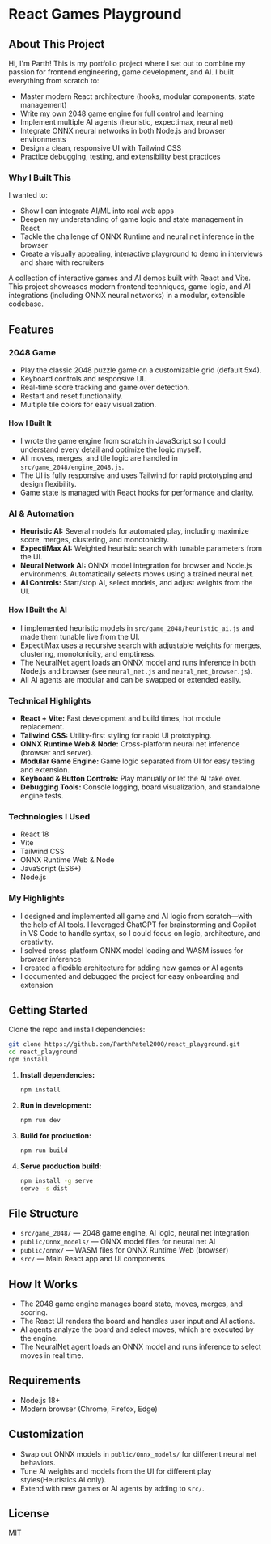 
# React Games Playground


## About This Project

Hi, I'm Parth! This is my portfolio project where I set out to combine my passion for frontend engineering, game development, and AI. I built everything from scratch to:
- Master modern React architecture (hooks, modular components, state management)
- Write my own 2048 game engine for full control and learning
- Implement multiple AI agents (heuristic, expectimax, neural net)
- Integrate ONNX neural networks in both Node.js and browser environments
- Design a clean, responsive UI with Tailwind CSS
- Practice debugging, testing, and extensibility best practices

### Why I Built This
I wanted to:
- Show I can integrate AI/ML into real web apps
- Deepen my understanding of game logic and state management in React
- Tackle the challenge of ONNX Runtime and neural net inference in the browser
- Create a visually appealing, interactive playground to demo in interviews and share with recruiters



A collection of interactive games and AI demos built with React and Vite. This project showcases modern frontend techniques, game logic, and AI integrations (including ONNX neural networks) in a modular, extensible codebase.

## Features

### 2048 Game
- Play the classic 2048 puzzle game on a customizable grid (default 5x4).
- Keyboard controls and responsive UI.
- Real-time score tracking and game over detection.
- Restart and reset functionality.
- Multiple tile colors for easy visualization.


#### How I Built It
- I wrote the game engine from scratch in JavaScript so I could understand every detail and optimize the logic myself.
- All moves, merges, and tile logic are handled in `src/game_2048/engine_2048.js`.
- The UI is fully responsive and uses Tailwind for rapid prototyping and design flexibility.
- Game state is managed with React hooks for performance and clarity.



### AI & Automation
- **Heuristic AI:** Several models for automated play, including maximize score, merges, clustering, and monotonicity.
- **ExpectiMax AI:** Weighted heuristic search with tunable parameters from the UI.
- **Neural Network AI:** ONNX model integration for browser and Node.js environments. Automatically selects moves using a trained neural net.
- **AI Controls:** Start/stop AI, select models, and adjust weights from the UI.


#### How I Built the AI
- I implemented heuristic models in `src/game_2048/heuristic_ai.js` and made them tunable live from the UI.
- ExpectiMax uses a recursive search with adjustable weights for merges, clustering, monotonicity, and emptiness.
- The NeuralNet agent loads an ONNX model and runs inference in both Node.js and browser (see `neural_net.js` and `neural_net_browser.js`).
- All AI agents are modular and can be swapped or extended easily.



### Technical Highlights
- **React + Vite:** Fast development and build times, hot module replacement.
- **Tailwind CSS:** Utility-first styling for rapid UI prototyping.
- **ONNX Runtime Web & Node:** Cross-platform neural net inference (browser and server).
- **Modular Game Engine:** Game logic separated from UI for easy testing and extension.
- **Keyboard & Button Controls:** Play manually or let the AI take over.
- **Debugging Tools:** Console logging, board visualization, and standalone engine tests.


### Technologies I Used
- React 18
- Vite
- Tailwind CSS
- ONNX Runtime Web & Node
- JavaScript (ES6+)
- Node.js



### My Highlights
 - I designed and implemented all game and AI logic from scratch—with the help of AI tools. I leveraged ChatGPT for brainstorming and Copilot in VS Code to handle syntax, so I could focus on logic, architecture, and creativity.
- I solved cross-platform ONNX model loading and WASM issues for browser inference
- I created a flexible architecture for adding new games or AI agents
- I documented and debugged the project for easy onboarding and extension



## Getting Started


Clone the repo and install dependencies:

```bash
git clone https://github.com/ParthPatel2000/react_playground.git
cd react_playground
npm install
```



1. **Install dependencies:**
	```bash
	npm install
	```
2. **Run in development:**
	```bash
	npm run dev
	```
3. **Build for production:**
	```bash
	npm run build
	```
4. **Serve production build:**
	```bash
	npm install -g serve
	serve -s dist
	```

## File Structure
- `src/game_2048/` — 2048 game engine, AI logic, neural net integration
- `public/Onnx_models/` — ONNX model files for neural net AI
- `public/onnx/` — WASM files for ONNX Runtime Web (browser)
- `src/` — Main React app and UI components


## How It Works
- The 2048 game engine manages board state, moves, merges, and scoring.
- The React UI renders the board and handles user input and AI actions.
- AI agents analyze the board and select moves, which are executed by the engine.
- The NeuralNet agent loads an ONNX model and runs inference to select moves in real time.



## Requirements
- Node.js 18+
- Modern browser (Chrome, Firefox, Edge)

## Customization
- Swap out ONNX models in `public/Onnx_models/` for different neural net behaviors.
- Tune AI weights and models from the UI for different play styles(Heuristics AI only).
- Extend with new games or AI agents by adding to `src/`.


## License
MIT
